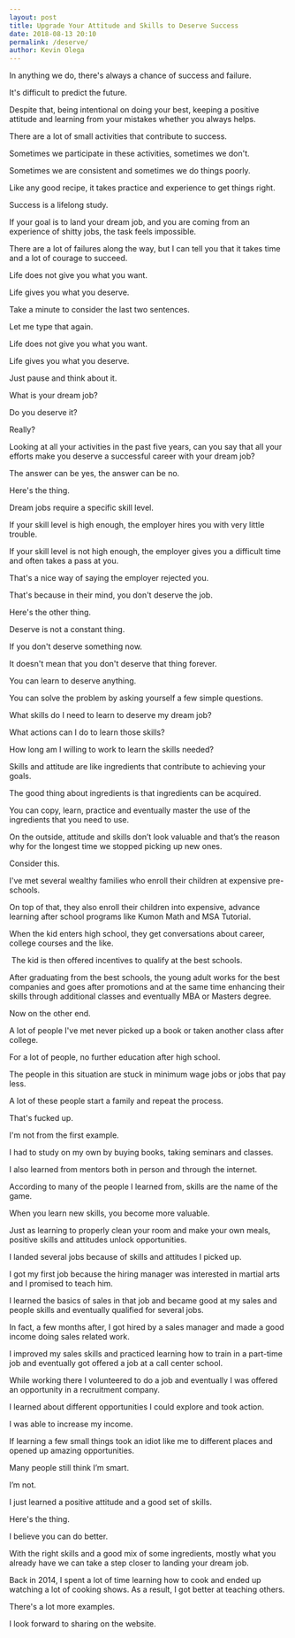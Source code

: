 ```yaml
--- 
layout: post 
title: Upgrade Your Attitude and Skills to Deserve Success
date: 2018-08-13 20:10
permalink: /deserve/ 
author: Kevin Olega 
--- 
```

In anything we do, there's always a chance of success and failure.

It's difficult to predict the future.

Despite that, being intentional on doing your best, keeping a positive attitude and learning from your mistakes whether you always helps.

There are a lot of small activities that contribute to success.

Sometimes we participate in these activities, sometimes we don't.

Sometimes we are consistent and sometimes we do things poorly.

Like any good recipe, it takes practice and experience to get things right.

Success is a lifelong study.

If your goal is to land your dream job, and you are coming from an experience of shitty jobs, the task feels impossible.

There are a lot of failures along the way, but I can tell you that it takes time and a lot of courage to succeed.

Life does not give you what you want. 

Life gives you what you deserve.

Take a minute to consider the last two sentences. 

Let me type that again.

Life does not give you what you want. 

Life gives you what you deserve.

Just pause and think about it.

What is your dream job?

Do you deserve it?

Really? 

Looking at all your activities in the past five years, can you say that all your efforts make you deserve a successful career with your dream job?

The answer can be yes, the answer can be no.

Here's the thing.

Dream jobs require a specific skill level.

If your skill level is high enough, the employer hires you with very little trouble.

If your skill level is not high enough, the employer gives you a difficult time and often takes a pass at you.

That's a nice way of saying the employer rejected you.

That's because in their mind, you don't deserve the job.

Here's the other thing.

Deserve is not a constant thing.

If you don't deserve something now.

It doesn't mean that you don't deserve that thing forever.

You can learn to deserve anything.

You can solve the problem by asking yourself a few simple questions.

What skills do I need to learn to deserve my dream job?

What actions can I do to learn those skills?

How long am I willing to work to learn the skills needed?

Skills and attitude are like ingredients that contribute to achieving your goals.

The good thing about ingredients is that ingredients can be acquired. 

You can copy, learn, practice and eventually master the use of the ingredients that you need to use.

On the outside, attitude and skills don’t look valuable and that’s the reason why for the longest time we stopped picking up new ones. 

Consider this.

I've met several wealthy families who enroll their children at expensive pre-schools.

On top of that, they also enroll their children into expensive, advance learning after school programs like Kumon Math and MSA Tutorial.

When the kid enters high school, they get conversations about career, college courses and the like.

 The kid is then offered incentives to qualify at the best schools.

After graduating from the best schools, the young adult works for the best companies and goes after promotions and at the same time enhancing their skills through additional classes and eventually MBA or Masters degree.

Now on the other end.

A lot of people I've met never picked up a book or taken another class after college.

For a lot of people, no further education after high school.

The people in this situation are stuck in minimum wage jobs or jobs that pay less.

A lot of these people start a family and repeat the process.

That's fucked up.

I'm not from the first example.

I had to study on my own by buying books, taking seminars and classes.

I also learned from mentors both in person and through the internet.

According to many of the people I learned from, skills are the name of the game.

When you learn new skills, you become more valuable.

Just as learning to properly clean your room and make your own meals, positive skills and attitudes unlock opportunities.

I landed several jobs because of skills and attitudes I picked up.

I got my first job because the hiring manager was interested in martial arts and I promised to teach him. 

I learned the basics of sales in that job and became good at my sales and people skills and eventually qualified for several jobs.

In fact, a few months after, I got hired by a sales manager and made a good income doing sales related work.

I improved my sales skills and practiced learning how to train in a part-time job and eventually got offered a job at a call center school.

While working there I volunteered to do a job and eventually I was offered an opportunity in a recruitment company. 

I learned about different opportunities I could explore and took action. 

I was able to increase my income.

If learning a few small things took an idiot like me to different places and opened up amazing opportunities. 

Many people still think I’m smart. 

I’m not. 

I just learned a positive attitude and a good set of skills.

Here's the thing.

I believe you can do better. 

With the right skills and a good mix of some ingredients, mostly what you already have we can take a step closer to landing your dream job.

Back in 2014, I spent a lot of time learning how to cook and ended up watching a lot of cooking shows. As a result, I got better at teaching others.

There's a lot more examples.

I look forward to sharing on the website.
